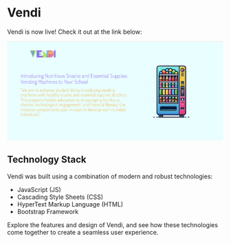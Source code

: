# Vendi

Vendi is now live! Check it out at the link below:

[![Vendi](/img/website-link.png "Visit Vendi")](https://apoorva-saxena.github.io/vendi/)

## Technology Stack
Vendi was built using a combination of modern and robust technologies:

- JavaScript (JS)
- Cascading Style Sheets (CSS)
- HyperText Markup Language (HTML)
- Bootstrap Framework

Explore the features and design of Vendi, and see how these technologies come together to create a seamless user experience.
